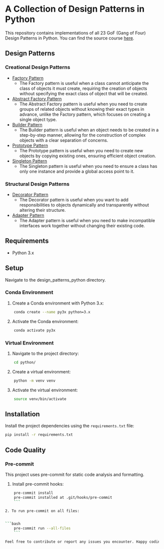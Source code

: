 # A Collection of Design Patterns in Python

This repository contains implementations of all 23 GoF (Gang of Four) Design Patterns in Python. You can find the source course [here](https://www.udemy.com/course/design-patterns-in-python/learn/lecture/25231942#overview).

## Design Patterns

### Creational Design Patterns

* [Factory Pattern](https://sbcode.net/python/factory/)
    * The Factory pattern is useful when a class cannot anticipate the class of objects it must create, requiring the creation of objects without specifying the exact class of object that will be created.
* [Abstract Factory Pattern](https://sbcode.net/python/abstract_factory/)
    * The Abstract Factory pattern is useful when you need to create groups of related objects without knowing their exact types in advance, unlike the Factory pattern, which focuses on creating a single object type.
* [Builder Pattern](https://sbcode.net/python/builder/)
    * The Builder pattern is useful when an object needs to be created in a step-by-step manner, allowing for the construction of complex objects with a clear separation of concerns.
* [Prototype Pattern](https://sbcode.net/python/prototype/)
    * The Prototype pattern is useful when you need to create new objects by copying existing ones, ensuring efficient object creation.
* [Singleton Pattern](https://sbcode.net/python/singleton/)
    * The Singleton pattern is useful when you need to ensure a class has only one instance and provide a global access point to it.

### Structural Design Patterns

* [Decorator Pattern](https://sbcode.net/python/decorator/)
    * The Decorator pattern is useful when you want to add responsibilities to objects dynamically and transparently without altering their structure.
* [Adapter Pattern](https://sbcode.net/python/adapter/)
    * The Adapter pattern is useful when you need to make incompatible interfaces work together without changing their existing code.

## Requirements

* Python 3.x

## Setup

Navigate to the design_patterns_python directory.

### Conda Environment

1. Create a Conda environment with Python 3.x:


```bash
    conda create --name py3x python=3.x
```

2. Activate the Conda environment:


```bash
    conda activate py3x
```

### Virtual Environment

1. Navigate to the project directory:


```bash
    cd python/
```

2. Create a virtual environment:


```bash
    python -m venv venv
```

3. Activate the virtual environment:


```bash
    source venv/bin/activate
```

## Installation

Install the project dependencies using the `requirements.txt` file:

```bash
pip install -r requirements.txt
```

## Code Quality

### Pre-commit

This project uses pre-commit for static code analysis and formatting.

1. Install pre-commit hooks:


```bash
    pre-commit install
    pre-commit installed at .git/hooks/pre-commit
    ```

2. To run pre-commit on all files:


```bash
    pre-commit run --all-files
    ```

Feel free to contribute or report any issues you encounter. Happy coding!
